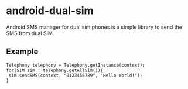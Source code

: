# android-dual-sim
Android SMS manager for dual sim phones is a simple library to send the SMS from dual SIM.

## Example
    Telephony telephony = Telephony.getInstance(context);
    for(SIM sim : telephony.getAllSim()){
     sim.sendSMS(context, "0123456789", "Hello World!");
    }
